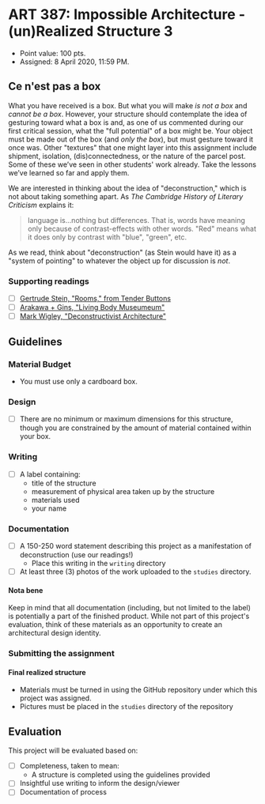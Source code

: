 # ART 387: Impossible Architecture - (un)Realized Structure 3

* Point value: 100 pts.
* Assigned: 8 April 2020, 11:59 PM.

## Ce n'est pas a box

What you have received is a box. But what you will make _is not a box_ and _cannot be a box_. However, your structure should contemplate the idea of gesturing toward what a box is and, as one of us commented during our first critical session, what the "full potential" of a box might be.
Your object must be made out of the box (and _only the box_), but must gesture toward it once was. Other "textures" that one might layer into this assignment include shipment, isolation, (dis)connectedness, or the nature of the parcel post. Some of these we’ve seen in other students' work already. Take the lessons we’ve learned so far and apply them.

We are interested in thinking about the idea of "deconstruction," which is not about taking something apart. As _The Cambridge History of Literary Criticism_ explains it:

> language is...nothing but differences. That is, words have meaning only because of contrast-effects with other words. "Red" means what it does only by contrast with "blue", "green", etc.
  
As we read, think about "deconstruction" (as Stein would have it) as a "system of pointing" to whatever the object up for discussion is _not_.

### Supporting readings

- [ ] [Gertrude Stein, "Rooms," from Tender Buttons](https://github.com/allegheny-college-art-387-spring-2020/course-materials/blob/master/Readings/Stein%20-%20Rooms%20-%20Tender%20Buttons.pdf)
- [ ] [Arakawa + Gins, "Living Body Museumeum"](https://github.com/allegheny-college-art-387-spring-2020/course-materials/blob/master/Readings/Arakawa%20and%20Gins%20-%20Living%20Body%20Museumeum.pdf)
- [ ] [Mark Wigley, "Deconstructivist Architecture"](https://github.com/allegheny-college-art-387-spring-2020/course-materials/blob/master/Readings/Johnson%20and%20Wigley%20-%20Deconstructivist%20Architecture%20-%20Introduction.pdf)

## Guidelines

### Material Budget

* You must use only a cardboard box.

### Design

- [ ] There are no minimum or maximum dimensions for this structure, though you are constrained by the amount of material contained within your box.

### Writing

- [ ] A label containing:
    * title of the structure
    * measurement of physical area taken up by the structure
    * materials used
    * your name
    
### Documentation

- [ ] A 150-250 word statement describing this project as a manifestation of deconstruction (use our readings!)
  * Place this writing in the `writing` directory
- [ ] At least three (3) photos of the work uploaded to the `studies` directory.

#### Nota bene

Keep in mind that all documentation (including, but not limited to the label) is potentially a part of the finished product. While not part of this project's evaluation, think of these materials as an opportunity to create an architectural design identity.

### Submitting the assignment

#### Final realized structure

* Materials must be turned in using the GitHub repository under which this project was assigned.
* Pictures must be placed in the `studies` directory of the repository

## Evaluation

This project will be evaluated based on:

- [ ] Completeness, taken to mean:
  * A structure is completed using the guidelines provided
- [ ] Insightful use writing to inform the design/viewer
- [ ] Documentation of process